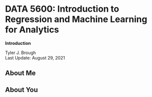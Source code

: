 <!--

---
jupyter:
  jupytext:
    formats: ipynb,md
    hide_notebook_metadata: true
    text_representation:
      extension: .md
      format_name: markdown
      format_version: '1.2'
      jupytext_version: 1.6.0
  kernelspec:
    display_name: Python 3
    language: python
    name: python3
---

-->

<!-- #region slideshow={"slide_type": "slide"} -->
# DATA 5600: Introduction to Regression and Machine Learning for Analytics <br>

__Introduction__ <br>

Tyler J. Brough <br>
Last Update: August 29, 2021 <br>
<!-- #endregion -->


<!--- #region slideshow={'slide_type": "slide"} -->
## About Me

<!-- #endregion -->


<!--- #region slideshow={'slide_type": "slide"} -->
## About You

<!-- #endregion -->



